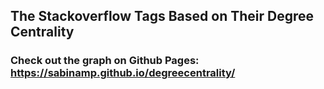 ## The Stackoverflow Tags Based on Their Degree Centrality

### Check out the graph on Github Pages: https://sabinamp.github.io/degreecentrality/